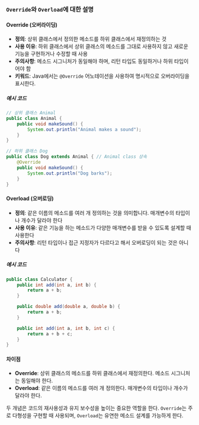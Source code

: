 ### `Override`와 `Overload`에 대한 설명

#### Override (오버라이딩)

- **정의**: 상위 클래스에서 정의한 메소드를 하위 클래스에서 재정의하는 것
- **사용 이유**: 하위 클래스에서 상위 클래스의 메소드를 그대로 사용하지 않고 새로운 기능을 구현하거나 수정할 때 사용
- **주의사항**: 메소드 시그니처가 동일해야 하며, 리턴 타입도 동일하거나 하위 타입이어야 함
- **키워드**: Java에서는 `@Override` 어노테이션을 사용하여 명시적으로 오버라이딩을 표시한다.

##### 예시 코드
```java
// 상위 클래스 Animal
public class Animal {
    public void makeSound() {
        System.out.println("Animal makes a sound");
    }
}

// 하위 클래스 Dog
public class Dog extends Animal { // Animal class 상속
    @Override
    public void makeSound() {
        System.out.println("Dog barks");
    }
}
```

#### Overload (오버로딩)

- **정의**: 같은 이름의 메소드를 여러 개 정의하는 것을 의미합니다. 매개변수의 타입이나 개수가 달라야 한다
- **사용 이유**: 같은 기능을 하는 메소드가 다양한 매개변수를 받을 수 있도록 설계할 때 사용한다
- **주의사항**: 리턴 타입이나 접근 지정자가 다르다고 해서 오버로딩이 되는 것은 아니다
  
##### 예시 코드
```java
public class Calculator {
    public int add(int a, int b) {
        return a + b;
    }

    public double add(double a, double b) {
        return a + b;
    }

    public int add(int a, int b, int c) {
        return a + b + c;
    }
}
```

#### 차이점
- **Override**: 상위 클래스의 메소드를 하위 클래스에서 재정의한다. 메소드 시그니처는 동일해야 한다.
- **Overload**: 같은 이름의 메소드를 여러 개 정의한다. 매개변수의 타입이나 개수가 달라야 한다.

두 개념은 코드의 재사용성과 유지 보수성을 높이는 중요한 역할을 한다. `Override`는 주로 다형성을 구현할 때 사용되며, `Overload`는 유연한 메소드 설계를 가능하게 한다.